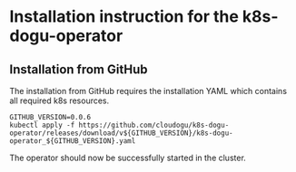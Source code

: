 # Installation instruction for the k8s-dogu-operator

## Installation from GitHub

The installation from GitHub requires the installation YAML which contains all required k8s resources. 

```
GITHUB_VERSION=0.0.6
kubectl apply -f https://github.com/cloudogu/k8s-dogu-operator/releases/download/v${GITHUB_VERSION}/k8s-dogu-operator_${GITHUB_VERSION}.yaml
```

The operator should now be successfully started in the cluster.
